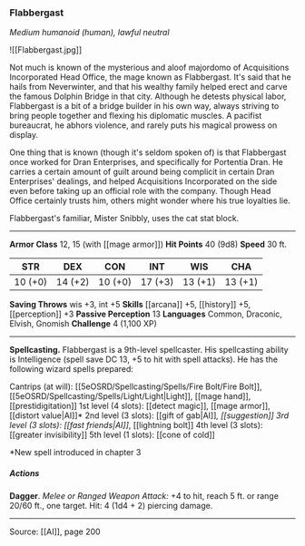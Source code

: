 ### Flabbergast
_Medium humanoid (human), lawful neutral_

![[Flabbergast.jpg]]

Not much is known of the mysterious and aloof majordomo of Acquisitions Incorporated Head Office, the mage known as Flabbergast. It's said that he hails from Neverwinter, and that his wealthy family helped erect and carve the famous Dolphin Bridge in that city. Although he detests physical labor, Flabbergast is a bit of a bridge builder in his own way, always striving to bring people together and flexing his diplomatic muscles. A pacifist bureaucrat, he abhors violence, and rarely puts his magical prowess on display.

One thing that is known (though it's seldom spoken of) is that Flabbergast once worked for Dran Enterprises, and specifically for Portentia Dran. He carries a certain amount of guilt around being complicit in certain Dran Enterprises' dealings, and helped Acquisitions Incorporated on the side even before taking up an official role with the company. Though Head Office certainly trusts him, others might wonder where his true loyalties lie.

Flabbergast's familiar, Mister Snibbly, uses the cat stat block.






---

**Armor Class** 12, 15 (with [[mage armor]])
**Hit Points** 40 (9d8)
**Speed** 30 ft.

| STR     | DEX     | CON     | INT     | WIS     | CHA     |
|---------|---------|---------|---------|---------|---------|
| 10 (+0) | 14 (+2) | 10 (+0) | 17 (+3) | 13 (+1) | 13 (+1) |

**Saving Throws** wis +3, int +5
**Skills** [[arcana]] +5, [[history]] +5, [[perception]] +3
**Passive Perception** 13
**Languages** Common, Draconic, Elvish, Gnomish
**Challenge** 4 (1,100 XP)

---

**Spellcasting.** Flabbergast is a 9th-level spellcaster. His spellcasting ability is Intelligence (spell save DC 13, +5 to hit with spell attacks). He has the following wizard spells prepared:

Cantrips (at will): [[5eOSRD/Spellcasting/Spells/Fire Bolt/Fire Bolt]], [[5eOSRD/Spellcasting/Spells/Light/Light|Light]], [[mage hand]], [[prestidigitation]]
1st level (4 slots): [[detect magic]], [[mage armor]], [[distort value|AI]]*
2nd level (3 slots): [[gift of gab|AI]]*, [[suggestion]]
3rd level (3 slots): [[fast friends|AI]]*, [[lightning bolt]]
4th level (3 slots): [[greater invisibility]]
5th level (1 slots): [[cone of cold]]

*New spell introduced in chapter 3

##### Actions
**Dagger**. _Melee or Ranged Weapon Attack:_ +4 to hit, reach 5 ft. or range 20/60 ft., one target. Hit: 4 (1d4 + 2) piercing damage.


---

Source: [[AI]], page 200